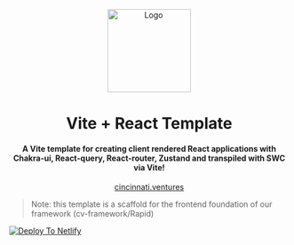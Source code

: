<div align="center">
 <img width="150" height="150" src="https://user-images.githubusercontent.com/68653294/201412050-25a0b4e1-e2a2-4aa1-ab18-dac0066da2e5.png" alt="Logo">
</div>
<h1 align='center'>Vite + React Template</h1>
<h4 align='center'>A Vite template for creating client rendered React applications with Chakra-ui, React-query, React-router, Zustand and transpiled with SWC via Vite!
</h4>
<div align='center'>
    <a href='https://cincinnati.ventures/' target='_blank'>cincinnati.ventures</a>
</div>

> Note: this template is a scaffold for the frontend foundation of our framework (cv-framework/Rapid)


<a href='https://app.netlify.com/start/deploy?repository=https://github.com/Cincinnati-Ventures/vite-react-ts-template'>
    <img src='https://www.netlify.com/img/deploy/button.svg' alt='Deploy To Netlify' >
</a>

